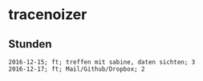 # tracenoizer

## Stunden
```
2016-12-15; ft; treffen mit sabine, daten sichten; 3
2016-12-17; ft; Mail/Github/Dropbox; 2
```
